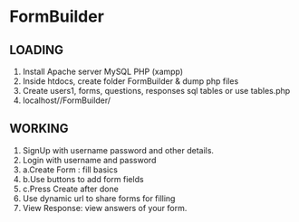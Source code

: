 # FormBuilder  
## LOADING  
1. Install Apache server MySQL PHP (xampp) 
2. Inside htdocs, create folder FormBuilder & dump php files 
3. Create users1, forms, questions, responses sql tables
 or use tables.php  
4. localhost//FormBuilder/

## WORKING
1. SignUp with username password and other details.  
2. Login with username and password  
3. a.Create Form : fill basics  
3. b.Use buttons to add form fields  
3. c.Press Create after done  
4. Use dynamic url to share forms for filling  
5. View Response: view answers of your form.
